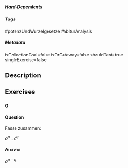 ##### Hard-Dependents 

##### Tags 
#potenzUndWurzelgesetze
#abiturAnalysis
##### Metadata 
isCollectionGoal=false
isOrGateway=false
shouldTest=true
singleExercise=false
## Description 
 
## Exercises 
### 0 
#### Question 
 Fasse zusammen:

$a^p: a^q$
#### Answer 
$a^{p-q}$

